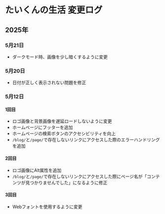 # たいくんの生活 変更ログ

## 2025年
### 5月21日
- ダークモード時、画像を少し暗くするように変更

### 5月20日
- 日付が正しく表示されない問題を修正

### 5月12日
#### 1回目
- ロゴ画像と背景画像を遅延ロードしないように変更
- ホームページにフッターを追加
- ホームページの検索ボタンのアクセシビリティを向上
- `/blog/`と`/page/`で存在しないリンクにアクセスした際のエラーハンドリングを追加

#### 2回目
- ロゴ画像にAlt属性を追加
- `/blog/`と`/page/`で存在しないリンクにアクセスした際にページ名が「コンテンツが見つかりませんでした」になるように修正

#### 3回目
- Webフォントを使用するように変更
